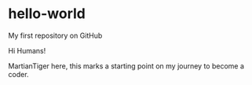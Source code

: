 # hello-world
My first repository on GitHub

Hi Humans!

MartianTiger here, this marks a starting point on my journey to become a coder.
